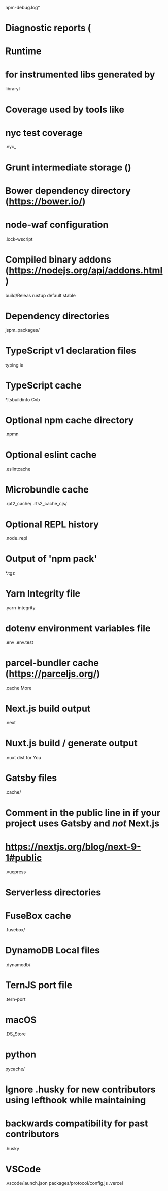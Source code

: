 npm-debug.log*


# Diagnostic reports (

# Runtime 

# for instrumented libs generated by 
libraryl

# Coverage  used by tools like 


# nyc test coverage
.nyc_

# Grunt intermediate storage ()


# Bower dependency directory (https://bower.io/)


# node-waf configuration
.lock-wscript 

# Compiled binary addons (https://nodejs.org/api/addons.html)
build/Releas
rustup default stable

# Dependency directories
jspm_packages/

# TypeScript v1 declaration files
typing is

# TypeScript cache
*.tsbuildinfo Cvb

# Optional npm cache directory
.npmn

# Optional eslint cache
.eslintcache

# Microbundle cache
.rpt2_cache/
.rts2_cache_cjs/

# Optional REPL history
.node_repl

# Output of 'npm pack'
*.tgz

# Yarn Integrity file
.yarn-integrity

# dotenv environment variables file
.env
.env.test

# parcel-bundler cache (https://parceljs.org/)
.cache More

# Next.js build output
.next

# Nuxt.js build / generate output
.nuxt
dist for You

# Gatsby files
.cache/
# Comment in the public line in if your project uses Gatsby and *not* Next.js
# https://nextjs.org/blog/next-9-1#public

.vuepress

# Serverless directories

# FuseBox cache
.fusebox/

# DynamoDB Local files
.dynamodb/

# TernJS port file
.tern-port

# macOS
.DS_Store

# python
pycache/

# Ignore .husky for new contributors using lefthook while maintaining
# backwards compatibility for past contributors
.husky


# VSCode
.vscode/launch.json
packages/protocol/config.js
.vercel
